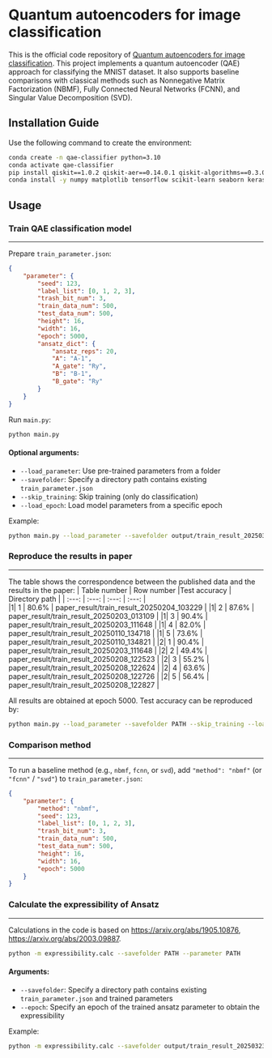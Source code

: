 # Quantum autoencoders for image classification

This is the official code repository of [Quantum autoencoders for image classification](https://arxiv.org/abs/2502.15254). This project implements a quantum autoencoder (QAE) approach for classifying the MNIST dataset. It also supports baseline comparisons with classical methods such as Nonnegative Matrix Factorization (NBMF), Fully Connected Neural Networks (FCNN), and Singular Value Decomposition (SVD).

## Installation Guide

Use the following command to create the environment:
```bash
conda create -n qae-classifier python=3.10
conda activate qae-classifier
pip install qiskit==1.0.2 qiskit-aer==0.14.0.1 qiskit-algorithms==0.3.0 qiskit-machine-learning==0.7.2 pyqubo==1.4.0
conda install -y numpy matplotlib tensorflow scikit-learn seaborn keras opencv h5py psutil tqdm pylatexenc
```

## Usage

### Train QAE classification model
---

Prepare `train_parameter.json`:
```json
{
    "parameter": {
        "seed": 123,
        "label_list": [0, 1, 2, 3],
        "trash_bit_num": 3,
        "train_data_num": 500,
        "test_data_num": 500,
        "height": 16,
        "width": 16,
        "epoch": 5000,
        "ansatz_dict": {
            "ansatz_reps": 20,
            "A": "A-1",
            "A_gate": "Ry",
            "B": "B-1",
            "B_gate": "Ry"
        }
    }
}
```

Run `main.py`:
```bash
python main.py
```

#### Optional arguments:

- `--load_parameter`: Use pre-trained parameters from a folder
- `--savefolder`: Specify a directory path contains existing `train_parameter.json`
- `--skip_training`: Skip training (only do classification)
- `--load_epoch`: Load model parameters from a specific epoch

Example:

```bash
python main.py --load_parameter --savefolder output/train_result_20250323_142300 --load_epoch 100
```


### Reproduce the results in paper
---
The table shows the correspondence between the published data and the results in the paper:
| Table number | Row number |Test accuracy | Directory path |
| :---: | :---: | :---: |  :---: |  
|1| 1 | 80.6% | paper_result/train_result_20250204_103229 |
|1| 2 | 87.6% | paper_result/train_result_20250203_013109 |
|1| 3 | 90.4% | paper_result/train_result_20250203_111648 |
|1| 4 | 82.0% | paper_result/train_result_20250110_134718 |
|1| 5 | 73.6% | paper_result/train_result_20250110_134821 |
|2| 1 | 90.4% | paper_result/train_result_20250203_111648 |
|2| 2 | 49.4% | paper_result/train_result_20250208_122523 |
|2| 3 | 55.2% | paper_result/train_result_20250208_122624 |
|2| 4 | 63.6% | paper_result/train_result_20250208_122726 |
|2| 5 | 56.4% | paper_result/train_result_20250208_122827 |

All results are obtained at epoch 5000. Test accuracy can be reproduced by:
```bash
python main.py --load_parameter --savefolder PATH --skip_training --load_epoch 5000
```

### Comparison method
---

To run a baseline method (e.g., `nbmf`, `fcnn`, or `svd`), add `"method": "nbmf"` (or `"fcnn"` / `"svd"`) to `train_parameter.json`:
```json
{
    "parameter": {
        "method": "nbmf",
        "seed": 123,
        "label_list": [0, 1, 2, 3],
        "trash_bit_num": 3,
        "train_data_num": 500,
        "test_data_num": 500,
        "height": 16,
        "width": 16,
        "epoch": 5000
    }
}
```

### Calculate the expressibility of Ansatz
---
Calculations in the code is based on https://arxiv.org/abs/1905.10876, https://arxiv.org/abs/2003.09887.

```bash
python -m expressibility.calc --savefolder PATH --parameter PATH
```
#### Arguments:

- `--savefolder`: Specify a directory path contains existing `train_parameter.json` and trained parameters
- `--epoch`: Specify an epoch of the trained ansatz parameter to obtain the expressibility

Example:

```bash
python -m expressibility.calc --savefolder output/train_result_20250323_142300 --epoch 5000
```
